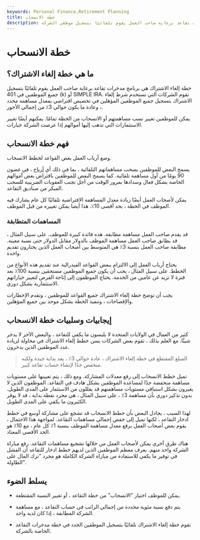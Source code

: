 ```yaml
---
keywords: Personal Finance,Retirement Planning
title: خطة الانسحاب
description: خطة إلغاء الاشتراك هي برنامج مدخرات تقاعد برعاية صاحب العمل يقوم تلقائيًا بتسجيل موظفي الشركة.
---
```


# خطة الانسحاب
## ما هي خطة إلغاء الاشتراك؟

خطة إلغاء الاشتراك هي برنامج مدخرات تقاعد برعاية صاحب العمل يقوم تلقائيًا بتسجيل جميع الموظفين في 401 (k) أو SIMPLE IRA. تقوم الشركات التي تستخدم شرط إلغاء الاشتراك بتسجيل جميع الموظفين المؤهلين في تخصيص افتراضي بمعدل مساهمة محدد ، وعادة ما يكون حوالي 3٪ من إجمالي الأجور.

يمكن للموظفين تغيير نسب مساهمتهم أو الانسحاب من الخطة تمامًا. يمكنهم أيضًا تغيير الاستثمارات التي تذهب إليها أموالهم إذا عرضت الشركة خيارات.

## فهم خطة الانسحاب

وضع أرباب العمل بعض القواعد لخطط الانسحاب.

يسمح البعض للموظفين بسحب مساهماتهم التلقائية ، بما في ذلك أي [أرباح](/earnings) ، في غضون 90 يومًا من أول مساهمة تلقائية. كما يسمح البعض للموظفين باقتراض بعض أموالهم الخاصة بشكل فعال وسدادها بمرور الوقت من أجل تجنب العقوبات الضريبية للسحب المبكر من صناديق التقاعد.

يمكن لأصحاب العمل أيضًا زيادة معدل المساهمة الافتراضية تلقائيًا كل عام يشارك فيه الموظف في الخطة ، بحد أقصى 10٪. هذا أيضا يمكن تغييره من قبل الموظف.

### المساهمات المتطابقة

قد يقدم صاحب العمل مساهمة مطابقة. هذه فائدة كبيرة للموظف. على سبيل المثال ، قد يطابق صاحب العمل مساهمة الموظف بالدولار مقابل الدولار حتى نسبة معينة. مطابقة صاحب العمل بنسبة 3٪ هي المتوسط بين أصحاب العمل الذين يختارون تقديم واحدة.

يحتاج أرباب العمل إلى الالتزام ببعض القواعد الفيدرالية عند تقديم هذه الأنواع من الخطط. على سبيل المثال ، يجب أن يكون جميع الموظفين مستحقين بنسبة 100٪ بعد فترة لا تزيد عن عامين من الخدمة. يحتاج الموظفون إلى إتاحة الفرص لتغيير خياراتهم الاستثمارية بشكل دوري.

يجب أن توضح خطة إلغاء الاشتراك جميع القواعد للموظفين ، وتقدم الإخطارات والإفصاحات ، وتنفيذ الخطة بشكل موحد بين جميع المؤهلين.

## إيجابيات وسلبيات خطة الانسحاب

كثير من العمال في الولايات المتحدة لا يلبسون ما يكفي للتقاعد ، والبعض الآخر لا يدخر شيئًا. مع العلم بذلك ، تقوم بعض الشركات بسن خطط إلغاء الاشتراك في محاولة لزيادة عدد الموظفين الذين يدخرون.

> المبلغ المقتطع في خطة إلغاء الاشتراك ، عادة حوالي 3٪ ، يعد بداية جيدة ولكنه منخفض جدًا لإنشاء حساب تقاعد كبير.

>

تميل خطط الانسحاب إلى رفع معدلات المشاركة. ومع ذلك ، يتم تعيينها على مستويات مساهمة منخفضة جدًا لمساعدة الموظفين بشكل هادف في التقاعد. الموظفون الذين لا يغيرون بشكل استباقي مستويات مساهمتهم قد يقللون من الاستثمار على المدى الطويل. بدون تذكير دوري بأن مساهمة 3٪ ، على سبيل المثال ، هي مجرد نقطة بداية ، قد لا يوفر الكثيرون ما يكفي على المدى الطويل.

لهذا السبب ، يجادل البعض بأن خطط الانسحاب قد تشجع على مشاركة أوسع في خطط ادخار التقاعد ، لكنها تميل إلى خفض إجمالي مساهمات التقاعد. لمواجهة هذا الاحتمال ، يقوم بعض أصحاب العمل برفع معدل مساهمة الموظف بنسبة 1٪ كل عام ، مع 10٪ هو الحد الأقصى المعتاد.

هناك طرق أخرى يمكن لأصحاب العمل من خلالها تشجيع مساهمات التقاعد. رفع مباراة الشركة واحد منهم. يعرف معظم الموظفين الذين لديهم خطط ادخار للتقاعد أن الفشل في توفير ما يكفي للاستفادة من مباراة الشركة الكاملة هو مجرد "ترك المال على الطاولة".

## يسلط الضوء

- يمكن للموظف اختيار "الانسحاب" من خطة التقاعد ، أو تغيير النسبة المقتطعة.

- يتم دفع نسبة مئوية محددة من إجمالي الراتب في حساب التقاعد ، مع مساهمة الشركة المطابقة ، إذا كان لديه واحد.

- تقوم خطة إلغاء الاشتراك تلقائيًا بتسجيل الموظفين الجدد في خطة مدخرات التقاعد الخاصة بالشركة.

